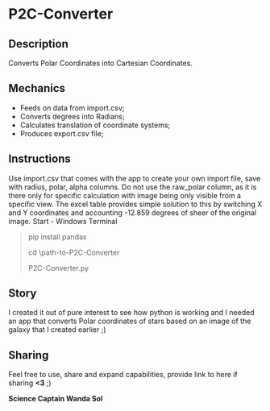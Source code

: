 # P2C-Converter
## Description
Converts Polar Coordinates into Cartesian Coordinates.

## Mechanics
- Feeds on data from import.csv;
- Converts degrees into Radians;
- Calculates translation of coordinate systems;
- Produces export.csv file;

## Instructions
Use import.csv that comes with the app to create your own import file, save with radius, polar, alpha columns.
Do not use the raw_polar column, as it is there only for specific calculation with image being only visible from a specific view. The excel table provides simple solution to this by switching X and Y coordinates and accounting -12.859 degrees of sheer of the original image.
Start - Windows Terminal
> pip install pandas
> 
> cd \path-to-P2C-Converter
> 
> P2C-Converter.py
> 

## Story
I created it out of pure interest to see how python is working and I needed an app that converts Polar coordinates of stars based on an image of the galaxy that I created earlier ;)

## Sharing
Feel free to use, share and expand capabilities, provide link to here if sharing **<3** ;)

**Science Captain Wanda Sol**
